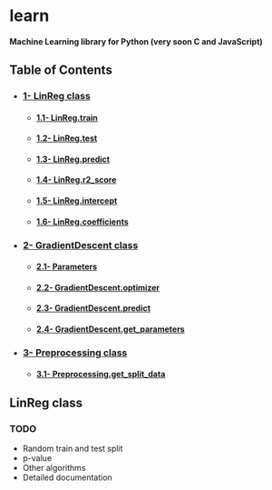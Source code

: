 # learn
#### Machine Learning library for Python (very soon C and JavaScript)

## Table of Contents
- ### [1- LinReg class](#linreg_class)
  * #### [1.1- LinReg.train](#sub-heading)
  * #### [1.2- LinReg.test](#sub-heading-1)
  * #### [1.3- LinReg.predict](#sub-heading-2)
  * #### [1.4- LinReg.r2_score](#sub-heading-3)
  * #### [1.5- LinReg.intercept](#sub-heading-4)
  * #### [1.6- LinReg.coefficients](#sub-heading-5)
- ### [2- GradientDescent class](#heading-1)
  * #### [2.1- Parameters](#sub-heading)
  * #### [2.2- GradientDescent.optimizer](#sub-heading-1)
  * #### [2.3- GradientDescent.predict](#sub-heading-2)
  * #### [2.4- GradientDescent.get_parameters](#sub-heading-3)
- ### [3- Preprocessing class](#heading-2)
  * #### [3.1- Preprocessing.get_split_data](#sub-heading)

## LinReg class

### TODO
- Random train and test split
- p-value
- Other algorithms
- Detailed documentation
